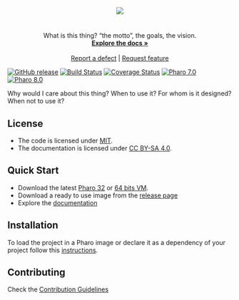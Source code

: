 <p align="center"><img src="assets/logos/128x128.png">
 <h1 align="center"><PROJECT_NAME></h1>
  <p align="center">
    What is this thing? “the motto”, the goals, the vision.
    <br>
    <a href="docs/"><strong>Explore the docs »</strong></a>
    <br>
    <br>
    <a href="https://github.com/<OWNER>/<REPO_NAME>/issues/new?labels=Type%3A+Defect">Report a defect</a>
    |
    <a href="https://github.com/<OWNER>/<REPO_NAME>/issues/new?labels=Type%3A+Feature">Request feature</a>
  </p>
</p>

[![GitHub release](https://img.shields.io/github/release/<OWNER>/<REPO_NAME>.svg)](https://github.com/<OWNER>/<REPO_NAME>/releases/latest)
[![Build Status](https://github.com/<OWNER>/<REPO_NAME>/workflows/Build/badge.svg?branch=<DEFAULT_BRANCH>)](https://github.com/<OWNER>/<REPO_NAME>/actions?query=workflow%3ABuild)
[![Coverage Status](https://codecov.io/github/<OWNER>/<REPO_NAME>/coverage.svg?branch=<DEFAULT_BRANCH>)](https://codecov.io/gh/<OWNER>/<REPO_NAME>/branch/<DEFAULT_BRANCH>)
[![Pharo 7.0](https://img.shields.io/badge/Pharo-7.0-informational)](https://pharo.org)
[![Pharo 8.0](https://img.shields.io/badge/Pharo-8.0-informational)](https://pharo.org)


Why would I care about this thing? When to use it? For whom is it designed? When not to use it?

## License

- The code is licensed under [MIT](LICENSE).
- The documentation is licensed under [CC BY-SA 4.0](http://creativecommons.org/licenses/by-sa/4.0/).

## Quick Start

- Download the latest [Pharo 32](https://get.pharo.org/) or [64 bits VM](https://get.pharo.org/64/).
- Download a ready to use image from the [release page](https://github.com/<OWNER>/<REPO_NAME>/releases/latest)
- Explore the [documentation](docs/)

## Installation

To load the project in a Pharo image or declare it as a dependency of your project follow this [instructions](docs/Installation.md).

## Contributing

Check the [Contribution Guidelines](CONTRIBUTING.md)
